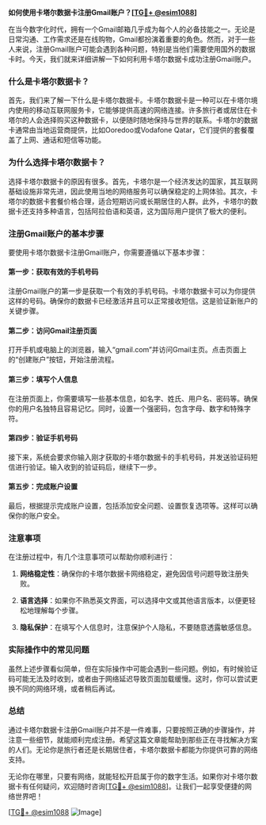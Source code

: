 **如何使用卡塔尔数据卡注册Gmail账户？[[TG💪+ @esim1088](https://t.me/s/esim1088)]**

在当今数字化时代，拥有一个Gmail邮箱几乎成为每个人的必备技能之一。无论是日常沟通、工作需求还是在线购物，Gmail都扮演着重要的角色。然而，对于一些人来说，注册Gmail账户可能会遇到各种问题，特别是当他们需要使用国外的数据卡时。今天，我们就来详细讲解一下如何利用卡塔尔数据卡成功注册Gmail账户。

### 什么是卡塔尔数据卡？

首先，我们来了解一下什么是卡塔尔数据卡。卡塔尔数据卡是一种可以在卡塔尔境内使用的移动互联网服务卡，它能够提供高速的网络连接。许多旅行者或居住在卡塔尔的人会选择购买这种数据卡，以便随时随地保持与世界的联系。卡塔尔的数据卡通常由当地运营商提供，比如Ooredoo或Vodafone Qatar，它们提供的套餐覆盖了上网、通话和短信等功能。

### 为什么选择卡塔尔数据卡？

选择卡塔尔数据卡的原因有很多。首先，卡塔尔是一个经济发达的国家，其互联网基础设施非常先进，因此使用当地的网络服务可以确保稳定的上网体验。其次，卡塔尔的数据卡套餐价格合理，适合短期访问或长期居住的人群。此外，卡塔尔的数据卡还支持多种语言，包括阿拉伯语和英语，这为国际用户提供了极大的便利。

### 注册Gmail账户的基本步骤

要使用卡塔尔数据卡注册Gmail账户，你需要遵循以下基本步骤：

#### 第一步：获取有效的手机号码

注册Gmail账户的第一步是获取一个有效的手机号码。卡塔尔数据卡可以为你提供这样的号码。确保你的数据卡已经激活并且可以正常接收短信。这是验证新账户的关键步骤。

#### 第二步：访问Gmail注册页面

打开手机或电脑上的浏览器，输入“gmail.com”并访问Gmail主页。点击页面上的“创建账户”按钮，开始注册流程。

#### 第三步：填写个人信息

在注册页面上，你需要填写一些基本信息，如名字、姓氏、用户名、密码等。确保你的用户名独特且容易记忆。同时，设置一个强密码，包含字母、数字和特殊字符。

#### 第四步：验证手机号码

接下来，系统会要求你输入刚才获取的卡塔尔数据卡的手机号码，并发送验证码短信进行验证。输入收到的验证码后，继续下一步。

#### 第五步：完成账户设置

最后，根据提示完成账户设置，包括添加安全问题、设置恢复选项等。这样可以确保你的账户安全。

### 注意事项

在注册过程中，有几个注意事项可以帮助你顺利进行：

1. **网络稳定性**：确保你的卡塔尔数据卡网络稳定，避免因信号问题导致注册失败。
   
2. **语言选择**：如果你不熟悉英文界面，可以选择中文或其他语言版本，以便更轻松地理解每个步骤。

3. **隐私保护**：在填写个人信息时，注意保护个人隐私，不要随意透露敏感信息。

### 实际操作中的常见问题

虽然上述步骤看似简单，但在实际操作中可能会遇到一些问题。例如，有时候验证码可能无法及时收到，或者由于网络延迟导致页面加载缓慢。这时，你可以尝试更换不同的网络环境，或者稍后再试。

### 总结

通过卡塔尔数据卡注册Gmail账户并不是一件难事，只要按照正确的步骤操作，并注意一些细节，就能顺利完成注册。希望这篇文章能帮助到那些正在寻找解决方案的人们。无论你是旅行者还是长期居住者，卡塔尔数据卡都能为你提供可靠的网络支持。

无论你在哪里，只要有网络，就能轻松开启属于你的数字生活。如果你对卡塔尔数据卡有任何疑问，欢迎随时咨询[[TG💪+ @esim1088](https://t.me/s/esim1088)]。让我们一起享受便捷的网络世界吧！

[[TG💪+ @esim1088](https://t.me/s/esim1088) ![Image](https://i.postimg.cc/4NQfJmqS/Snipaste-2025-05-13-00-14-12.png)]